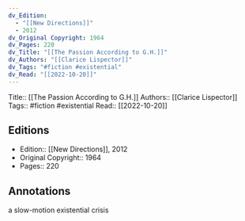 ```yaml
---
dv_Edition:
  - "[[New Directions]]"
  - 2012
dv_Original Copyright: 1964
dv_Pages: 220
dv_Title: "[[The Passion According to G.H.]]"
dv_Authors: "[[Clarice Lispector]]"
dv_Tags: "#fiction #existential"
dv_Read: "[[2022-10-20]]"
---
```

Title:: [[The Passion According to G.H.]]
Authors:: [[Clarice Lispector]]
Tags:: #fiction #existential 
Read:: [[2022-10-20]]

## Editions
- Edition:: [[New Directions]], 2012
- Original Copyright:: 1964
- Pages:: 220

## Annotations

a slow-motion existential crisis